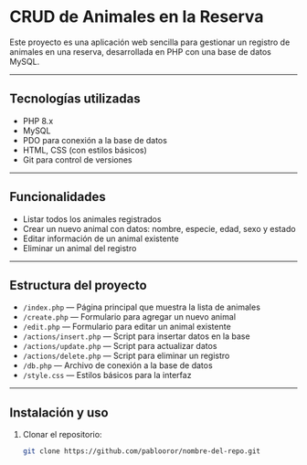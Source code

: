 # CRUD de Animales en la Reserva

Este proyecto es una aplicación web sencilla para gestionar un registro de animales en una reserva, desarrollada en PHP con una base de datos MySQL.

---

## Tecnologías utilizadas

- PHP 8.x
- MySQL
- PDO para conexión a la base de datos
- HTML, CSS (con estilos básicos)
- Git para control de versiones

---

## Funcionalidades

- Listar todos los animales registrados
- Crear un nuevo animal con datos: nombre, especie, edad, sexo y estado
- Editar información de un animal existente
- Eliminar un animal del registro

---

## Estructura del proyecto

- `/index.php` — Página principal que muestra la lista de animales
- `/create.php` — Formulario para agregar un nuevo animal
- `/edit.php` — Formulario para editar un animal existente
- `/actions/insert.php` — Script para insertar datos en la base
- `/actions/update.php` — Script para actualizar datos
- `/actions/delete.php` — Script para eliminar un registro
- `/db.php` — Archivo de conexión a la base de datos
- `/style.css` — Estilos básicos para la interfaz

---

## Instalación y uso

1. Clonar el repositorio:
   ```bash
   git clone https://github.com/pablooror/nombre-del-repo.git
